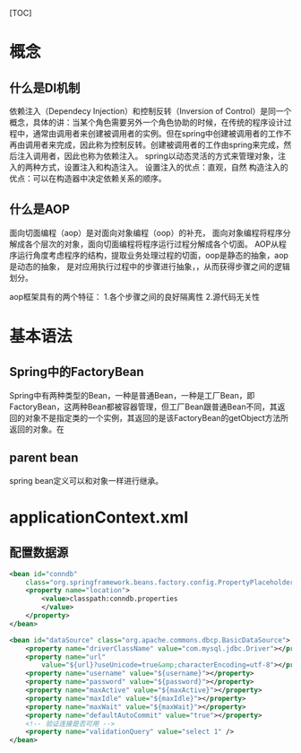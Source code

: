 [TOC]
# 概念
## 什么是DI机制
依赖注入（Dependecy Injection）和控制反转（Inversion of Control）是同一个概念，具体的讲：当某个角色需要另外一个角色协助的时候，在传统的程序设计过程中，通常由调用者来创建被调用者的实例。但在spring中创建被调用者的工作不再由调用者来完成，因此称为控制反转。创建被调用者的工作由spring来完成，然后注入调用者，因此也称为依赖注入。
spring以动态灵活的方式来管理对象，注入的两种方式，设置注入和构造注入。
设置注入的优点：直观，自然
构造注入的优点：可以在构造器中决定依赖关系的顺序。
## 什么是AOP
面向切面编程（aop）是对面向对象编程（oop）的补充，
面向对象编程将程序分解成各个层次的对象，面向切面编程将程序运行过程分解成各个切面。
AOP从程序运行角度考虑程序的结构，提取业务处理过程的切面，oop是静态的抽象，aop是动态的抽象，
是对应用执行过程中的步骤进行抽象，，从而获得步骤之间的逻辑划分。

aop框架具有的两个特征：
1.各个步骤之间的良好隔离性
2.源代码无关性 

# 基本语法
## Spring中的FactoryBean
Spring中有两种类型的Bean，一种是普通Bean，一种是工厂Bean，即FactoryBean，这两种Bean都被容器管理，但工厂Bean跟普通Bean不同，其返回的对象不是指定类的一个实例，其返回的是该FactoryBean的getObject方法所返回的对象。在
## parent bean
spring bean定义可以和对象一样进行继承。

# applicationContext.xml
## 配置数据源
```xml
<bean id="conndb"
    class="org.springframework.beans.factory.config.PropertyPlaceholderConfigurer">
    <property name="location">
        <value>classpath:conndb.properties
        </value>
    </property>
</bean>

<bean id="dataSource" class="org.apache.commons.dbcp.BasicDataSource">
    <property name="driverClassName" value="com.mysql.jdbc.Driver"></property>
    <property name="url"
        value="${url}?useUnicode=true&amp;characterEncoding=utf-8"></property>
    <property name="username" value="${username}"></property>
    <property name="password" value="${password}"></property>
    <property name="maxActive" value="${maxActive}"></property>
    <property name="maxIdle" value="${maxIdle}"></property>
    <property name="maxWait" value="${maxWait}"></property>
    <property name="defaultAutoCommit" value="true"></property>
    <!-- 验证连接是否可用 -->
    <property name="validationQuery" value="select 1" />
</bean>
```

